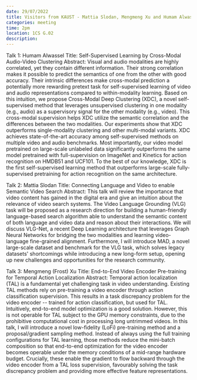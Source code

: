 ```yaml
---
date: 29/07/2022
title: Visitors from KAUST - Mattia Slodan, Mengmeng Xu and Humam Alwaseel
categories: meeting
time: 2pm
location: 1CS G.02
description:
---
```

Talk 1: Humam Alwassel
Title: Self-Supervised Learning by Cross-Modal Audio-Video Clustering
Abstract: Visual and audio modalities are highly correlated, yet they contain different information. Their strong correlation makes it possible to predict the semantics of one from the other with good accuracy. Their intrinsic differences make cross-modal prediction a potentially more rewarding pretext task for self-supervised learning of video and audio representations compared to within-modality learning. Based on this intuition, we propose Cross-Modal Deep Clustering (XDC), a novel self-supervised method that leverages unsupervised clustering in one modality (e.g., audio) as a supervisory signal for the other modality (e.g., video). This cross-modal supervision helps XDC utilize the semantic correlation and the differences between the two modalities. Our experiments show that XDC outperforms single-modality clustering and other multi-modal variants. XDC achieves state-of-the-art accuracy among self-supervised methods on multiple video and audio benchmarks. Most importantly, our video model pretrained on large-scale unlabeled data significantly outperforms the same model pretrained with full-supervision on ImageNet and Kinetics for action recognition on HMDB51 and UCF101. To the best of our knowledge, XDC is the first self-supervised learning method that outperforms large-scale fully-supervised pretraining for action recognition on the same architecture.

Talk 2: Mattia Slodan
Title: Connecting Language and Video to enable Semantic Video Search
Abstract: This talk will review the importance that video content has gained in the digital era and give an intuition about the relevance of video search systems. The Video Language Grounding (VLG) task will be proposed as a research direction for building a human-friendly language-based search algorithm able to understand the semantic content of both language and video data and reason about their interactions. We will discuss VLG-Net, a recent Deep Learning architecture that leverages Graph Neural Networks for bridging the two modalities and learning video-language fine-grained alignment. Furthermore, I will introduce MAD, a novel large-scale dataset and benchmark for the VLG task, which solves legacy datasets' shortcomings while introducing a new long-form setup, opening up new challenges and opportunities for the research community. 

Talk 3: Mengmeng (Frost) Xu
Title: End-to-End Video Encoder Pre-training for Temporal Action Localization
Abstract: Temporal action localization (TAL) is a fundamental yet challenging task in video understanding. Existing TAL methods rely on pre-training a video encoder through action classification supervision. This results in a task discrepancy problem for the video encoder -- trained for action classification, but used for TAL. Intuitively, end-to-end model optimization is a good solution. However, this is not operable for TAL subject to the GPU memory constraints, due to the prohibitive computational cost in processing long untrimmed videos. In this talk, I will introduce a novel low-fidelity (LoFi) pre-training method and a proposal/gradient sampling method. Instead of always using the full training configurations for TAL learning, those methods reduce the mini-batch composition so that end-to-end optimization for the video encoder becomes operable under the memory conditions of a mid-range hardware budget. Crucially, these enable the gradient to flow backward through the video encoder from a TAL loss supervision, favourably solving the task discrepancy problem and providing more effective feature representations.